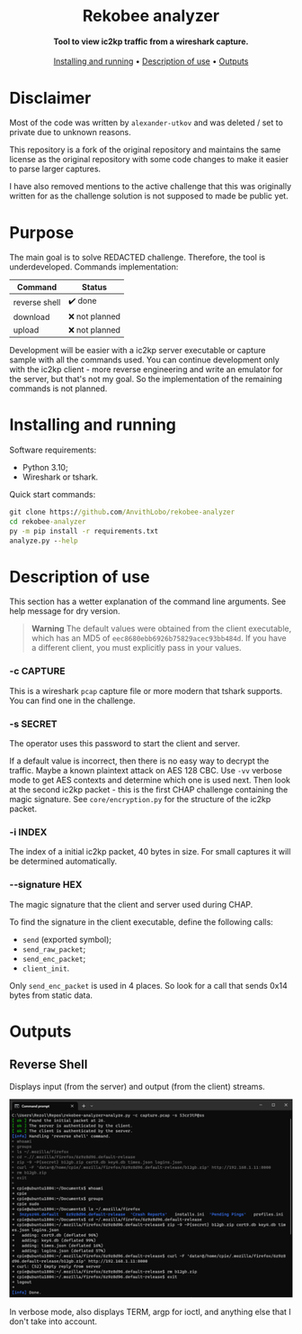 <h1 align="center"><br>Rekobee analyzer<br></h1>
<h4 align="center">Tool to view ic2kp traffic from a wireshark capture.</h4>
<p align="center">
  <a href="#installing-and-running">Installing and running</a> •
  <a href="#usage">Description of use</a> •
  <a href="#outputs">Outputs</a>
</p>

# Disclaimer

Most of the code was written by `alexander-utkov` and was deleted / set to private due to unknown reasons. 

This repository is a fork of the original repository and maintains the same license as the original repository with some code changes to make it easier to parse larger captures.

I have also removed mentions to the active challenge that this was originally written for as the challenge solution is not supposed to made be public yet.

# Purpose

The main goal is to solve REDACTED
challenge. Therefore, the tool is underdeveloped. Commands implementation:

| Command       | Status                  |
|---------------|-------------------------|
| reverse shell | :heavy_check_mark: done |
| download      | :x: not planned         |
| upload        | :x: not planned         |

Development will be easier with a ic2kp server executable or capture sample with
all the commands used. You can continue development only with the ic2kp client -
more reverse engineering and write an emulator for the server, but that's not my
goal. So the implementation of the remaining commands is not planned.

# Installing and running <a id="installing-and-running"></a>

Software requirements:

- Python 3.10;
- Wireshark or tshark.

Quick start commands:

```cmd
git clone https://github.com/AnvithLobo/rekobee-analyzer
cd rekobee-analyzer
py -m pip install -r requirements.txt
analyze.py --help
```

# Description of use <a id="usage"></a>

This section has a wetter explanation of the command line arguments. See help
message for dry version.

> **Warning**
> The default values were obtained from the client executable, which has an MD5
> of `eec8680ebb6926b75829acec93bb484d`. If you have a different client, you
> must explicitly pass in your values.

### -c CAPTURE

This is a wireshark `pcap` capture file or more modern that tshark supports. You
can find one in the challenge.

### -s SECRET

The operator uses this password to start the client and server.

If a default value is incorrect, then there is no easy way to decrypt the
traffic. Maybe a known plaintext attack on AES 128 CBC. Use `-vv` verbose
mode to get AES contexts and determine which one is used next. Then look at the
second ic2kp packet - this is the first CHAP challenge containing the magic
signature. See `core/encryption.py` for the structure of the ic2kp packet.

### -i INDEX

The index of a initial ic2kp packet, 40 bytes in size. For small captures it
will be determined automatically.

### --signature HEX

The magic signature that the client and server used during CHAP.

To find the signature in the client executable, define the following calls:

- `send` (exported symbol);
- `send_raw_packet`;
- `send_enc_packet`;
- `client_init`.

Only `send_enc_packet` is used in 4 places. So look for a call that sends 0x14
bytes from static data.

# Outputs <a id="outputs"></a>

## Reverse Shell

Displays input (from the server) and output (from the client) streams.

<p align="center"><img src=".github/revsh.png"></p>

In verbose mode, also displays TERM, argp for ioctl, and anything else that I
don't take into account.
